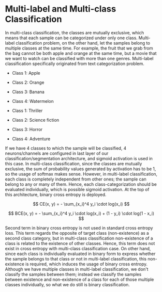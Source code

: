 
# Multi-label and Multi-class Classification

In multi-class classification, the classes are mutually exclusive, which means that each sample can be categorized under only one class. Multi-label classification problem,
on the other hand, let the samples belong to multiple classes at the same time. For example, the fruit that we grab from the bag cannot be both apple and orange at the same time,
but a movie that we want to watch can be classified with more than one genres. Multi-label classification specifically originated from text categorization problem. 

- Class 1: Apple
- Class 2: Orange
- Class 3: Banana
- Class 4: Watermelon



- Class 1: Thriller
- Class 2: Science fiction
- Class 3: Horror
- Class 4: Adventure


If we have 4 classes to which the sample will be classified, 4 neurons/channels are configured in last layer of our classification/segmentation architecture, and 
sigmoid activation is used in this case. In multi-class classification, since the classes are mutually exclusive, the sum of probability values generated by activation has to 
be 1, so the usage of softmax makes sense. However, in multi-label classification, each class is completely independent from other ones; the sample can belong to any or many of 
them. Hence, each class-categorization should be evaluated individually, which is possible sigmoid activation. At the top of this architecture, binary cross entropy is deployed. 

$$ CE(x, y) = - \sum_{x_i}^4 y_i \cdot log(x_i) $$

$$ BCE(x, y) = - \sum_{x_i}^4 y_i \cdot log(x_i) + (1 - y_i) \cdot log(1 - x_i) $$

Second term in binary cross entropy is not used in standard cross entropy loss. This term regards the opposite of target class (non-existence) as a second class category, but 
in multi-class classification non-existence of a class is related to the existence of other classes. Hence, this term does not exist in cross entropy with multi-class 
classification case. On other hand, since each class is individually evaluated in binary form to express whether the sample belongs to that class or not in multi-label 
classification, this non-existence is required, which induces the usage of binary cross entropy. Although we have multiple classes in multi-label classification, we don't classify the samples between them; instead we classify the samples between existence and non-existence 
of a class for each of those multiple classes individually, so what we do still is binary classification. 
